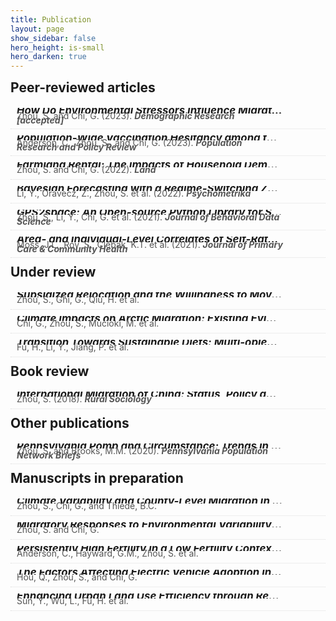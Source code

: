 ```yaml
---
title: Publication
layout: page
show_sidebar: false
hero_height: is-small
hero_darken: true
---
```


<!-- **\* indicates first author** -->
<!-- <i>\* indicates first author</i> -->
<!-- \* indicates first author -->

<!-- This line makes sure the STATA icon for land rental paper will render -->
<!-- See doc here: https://icon-sets.iconify.design/vscode-icons/file-type-stata/ -->
<script src="https://code.iconify.design/iconify-icon/1.0.0-beta.3/iconify-icon.min.js"></script>

<!-- This line makes sure the Altmetric badges show on the website -->
<!-- See doc here: https://api.altmetric.com/embeds.html -->
<script type='text/javascript' src='https://d1bxh8uas1mnw7.cloudfront.net/assets/embed.js'></script>

<!-- See how to use Dimensions Badges: https://badge.dimensions.ai/ -->
<!-- <span class="__dimensions_badge_embed__" data-doi="" data-style="small_circle" data-badge-popover="right"></span> -->

<!-- SETUP STYLES -->
<html lang="en">
<head>
<meta charset="UTF-8">
<meta name="viewport" content="width=device-width, initial-scale=1.0">
<title>Publications</title>
<style>
  .publication {
    border-bottom: 1px dotted #ddd;
    padding: 10px;
    overflow: hidden;
  }
  .publication-info {
    float: left;
    width: 88%; /* Adjust the width as needed */
  }
  .metrics-badges {
    float: right;
    width: 12%; /* Adjust the width as needed */
    text-align: right;
    z-index: 999;
  }
  .altmetric-badge, .dimensions-badge {
    display: inline-block;
    vertical-align: top;
    z-index: 999;
  }
  .publication-title {
    font-size: 1.2em;
    font-weight: bold;
    margin: 0;
    line-height: 0.5; /* Reduced line height */
    text-align: justify;
    text-decoration: none; /* Remove the default underline of hyperlinks */
    color: #000; /* Set the color of the link */
    overflow: hidden; /* Enable overflow hiding */
    white-space: nowrap; /* Keep the text in a single line */
    text-overflow: ellipsis; /* Add ellipsis (...) to text overflow */
    display: block; /* Block display to occupy the full width */
    max-width: 100%; /* Limit the width to prevent overflow */
  }
  .publication-authors {
    font-size: 1.0em;
    color: #555;
    margin: 0;
    line-height: 0.5; /* Reduced line height */
    text-align: left;
  }
  .publication-links {
    margin: 0;
    line-height: 0.5; /* Reduced line height */
  }
  .publication-links a {
    text-decoration: none;
    margin-right: 10px;
    color: #1a0dab;
  }
  .section-title {
    font-size: 1.5em;
    margin-top: 10px;
    margin-bottom: 10px;
</style>
</head>
<body>

<!-- PUBLICATION RECORD -->
<h4 class="section-title">Peer-reviewed articles</h4>
<div class="publication">
  <div class="publication-info">
    <h6 class="publication-title">
      <a href="" target="_blank">How Do Environmental Stressors Influence Migration? A Meta-regression Analysis of the Environmental Migration Literature</a>
    </h6>
    <p class="publication-authors">Zhou, S. and Chi, G. (2023). <b><i>Demographic Research [accepted]</i></b></p>
    <div class="publication-links">
      <a href="/downloads/pubs/2023EnvMigMeta.pdf" target="_blank" rel="noopener"><i class="far fa-file-pdf"></i></a>
    </div>
  </div>
  <div class="metrics-badges">
    <div class="dimensions-badge">
      <script type="text/javascript" src="https://badge.dimensions.ai/badge.js" async charset="utf-8"></script>
      <span class="__dimensions_badge_embed__" data-doi="" data-style="small_circle" data-badge-popover="right"></span>
  </div>
    <div class="altmetric-badge">
      <div class="altmetric-embed" data-badge-type="donut" data-doi=""></div>
    </div>
  </div>
</div>

<!-- PUBLICATION RECORD -->
<div class="publication">
  <div class="publication-info">
    <h6 class="publication-title">
      <a href="https://link.springer.com/article/10.1007/s11113-023-09816-9" target="_blank">Population-Wide Vaccination Hesitancy among the Amish: A County-Level Study of COVID-19 Vaccine Adoption and Implications for Public Health Policy and Practice</a>
    </h6>
    <p class="publication-authors">Anderson, C., Zhou, S., and Chi, G. (2023). <b><i>Population Research and Policy Review</i></b></p>
    <div class="publication-links">
      <a href="/downloads/pubs/2023AmishCovidVacc.pdf" target="_blank" rel="noopener"><i class="far fa-file-pdf"></i></a>
      <a href="https://github.com/shuai-zhou/AmishCovidVaccineAdoption" target="_blank" rel="noopener"><i class="fab fa-github"></i></a>
    </div>
  </div>
  <div class="metrics-badges">
    <div class="dimensions-badge">
      <script type="text/javascript" src="https://badge.dimensions.ai/badge.js" async charset="utf-8"></script>
      <span class="__dimensions_badge_embed__" data-doi="10.1007/s11113-023-09816-9" data-style="small_circle" data-badge-popover="right"></span>
  </div>
    <div class="altmetric-badge">
      <div class="altmetric-embed" data-badge-type="donut" data-doi="10.1007/s11113-023-09816-9"></div>
    </div>
  </div>
</div>

<!-- PUBLICATION RECORD -->
<div class="publication">
  <div class="publication-info">
    <h6 class="publication-title">
      <a href="https://www.mdpi.com/2073-445X/11/8/1318" target="_blank">Farmland Rental: The Impacts of Household Demographics and Livelihood Strategies in China</a>
    </h6>
    <p class="publication-authors">Zhou, S. and Chi, G. (2022). <b><i>Land</i></b></p>
    <div class="publication-links">
      <a href="/downloads/pubs/2019LandRental.pdf" target="_blank" rel="noopener"><i class="far fa-file-pdf"></i></a>
      <a href="/downloads/codes/LandRental.zip" target="_blank" rel="noopener"><iconify-icon icon="vscode-icons:file-type-stata"></iconify-icon></a>
    </div>
  </div>
  <div class="metrics-badges">
    <div class="dimensions-badge">
      <script type="text/javascript" src="https://badge.dimensions.ai/badge.js" async charset="utf-8"></script>
      <span class="__dimensions_badge_embed__" data-doi="10.3390/land11081318" data-style="small_circle" data-badge-popover="right"></span>
  </div>
    <div class="altmetric-badge">
      <div class="altmetric-embed" data-badge-type="donut" data-doi="10.3390/land11081318"></div>
    </div>
  </div>
</div>

<!-- PUBLICATION RECORD -->
<div class="publication">
  <div class="publication-info">
    <h6 class="publication-title">
      <a href="https://link.springer.com/article/10.1007/s11336-021-09831-9" target="_blank">Bayesian Forecasting with a Regime-Switching Zero-Inflated Multilevel Poisson Regression Model: An Application to Adolescent Alcohol Use with Spatial Covariates</a>
    </h6>
    <p class="publication-authors">Li, Y., Oravecz, Z., Zhou, S. et al. (2022). <b><i>Psychometrika</i></b></p>
    <div class="publication-links">
      <a href="/downloads/pubs/2022BayesianForecast.pdf" target="_blank" rel="noopener"><i class="far fa-file-pdf"></i></a>
    </div>
  </div>
  <div class="metrics-badges">
    <div class="dimensions-badge">
      <script type="text/javascript" src="https://badge.dimensions.ai/badge.js" async charset="utf-8"></script>
      <span class="__dimensions_badge_embed__" data-doi="10.1007/s11336-021-09831-9" data-style="small_circle" data-badge-popover="right"></span>
  </div>
    <div class="altmetric-badge">
      <div class="altmetric-embed" data-badge-type="donut" data-doi="10.1007/s11336-021-09831-9"></div>
    </div>
  </div>
</div>

<!-- PUBLICATION RECORD -->
<div class="publication">
  <div class="publication-info">
    <h6 class="publication-title">
      <a href="https://jbds.isdsa.org/index.php/jbds/article/view/27" target="_blank">GPS2space: An Open-source Python Library for Spatial Measure Extraction from GPS Data</a>
    </h6>
    <p class="publication-authors">Zhou, S., Li, Y., Chi, G. et al. (2021). <b><i>Journal of Behavioral Data Science</i></b></p>
    <div class="publication-links">
      <a href="/downloads/pubs/2021GPS2space.pdf" target="_blank" rel="noopener"><i class="far fa-file-pdf"></i></a>
      <a href="/downloads/codes/2021GPS2space.pdf" target="_blank" rel="noopener"><i class="fab fa-python"></i></a>
      <a href="https://github.com/shuai-zhou/gps2space" target="_blank" rel="noopener"><i class="fab fa-github"></i></a>
    </div>
  </div>
  <div class="metrics-badges">
    <div class="dimensions-badge">
      <script type="text/javascript" src="https://badge.dimensions.ai/badge.js" async charset="utf-8"></script>
      <span class="__dimensions_badge_embed__" data-doi="10.35566/jbds/v1n2/p5" data-style="small_circle" data-badge-popover="right"></span>
  </div>
    <div class="altmetric-badge">
      <div class="altmetric-embed" data-badge-type="donut" data-doi="10.35566/jbds/v1n2/p5"></div>
    </div>
  </div>
</div>

<!-- PUBLICATION RECORD -->
<div class="publication">
  <div class="publication-info">
    <h6 class="publication-title">
      <a href="https://journals.sagepub.com/doi/full/10.1177/21501327211039715" target="_blank">Area- and Individual-Level Correlates of Self-Rated Health: Implications for Geographic Health Disparities</a>
    </h6>
    <p class="publication-authors">Moss, J.L., Roy, S., Clebak, K.T. et al. (2021). <b><i>Journal of Primary Care & Community Health</i></b></p>
    <div class="publication-links">
      <a href="/downloads/pubs/2021SelfRatedHealth.pdf" target="_blank" rel="noopener"><i class="far fa-file-pdf"></i></a>
    </div>
  </div>
  <div class="metrics-badges">
    <div class="dimensions-badge">
      <script type="text/javascript" src="https://badge.dimensions.ai/badge.js" async charset="utf-8"></script>
      <span class="__dimensions_badge_embed__" data-doi="10.1177/21501327211039715" data-style="small_circle" data-badge-popover="right"></span>
  </div>
    <div class="altmetric-badge">
      <div class="altmetric-embed" data-badge-type="donut" data-doi="10.1177/21501327211039715"></div>
    </div>
  </div>
</div>

<h4 class="section-title">Under review</h4>
<div class="publication">
  <div class="publication-info">
    <h6 class="publication-title">
      <a href="" target="_blank">Subsidized Relocation and the Willingness to Move: Evidence from the Targeted Poverty Alleviation Project in China</a>
    </h6>
    <p class="publication-authors">Zhou, S., Ghi, G., Qiu, H. et al.</p>
    <div class="publication-links">
    </div>
  </div>
  <div class="metrics-badges">
    <div class="dimensions-badge">
      <script type="text/javascript" src="https://badge.dimensions.ai/badge.js" async charset="utf-8"></script>
      <span class="__dimensions_badge_embed__" data-doi="" data-style="small_circle" data-badge-popover="right"></span>
  </div>
    <div class="altmetric-badge">
      <div class="altmetric-embed" data-badge-type="donut" data-doi=""></div>
    </div>
  </div>
</div>

<div class="publication">
  <div class="publication-info">
    <h6 class="publication-title">
      <a href="" target="_blank">Climate Impacts on Arctic Migration: Existing Evidence and Research Agenda</a>
    </h6>
    <p class="publication-authors">Chi, G., Zhou, S., Mucioki, M. et al.</p>
    <div class="publication-links">
    </div>
  </div>
  <div class="metrics-badges">
    <div class="dimensions-badge">
      <script type="text/javascript" src="https://badge.dimensions.ai/badge.js" async charset="utf-8"></script>
      <span class="__dimensions_badge_embed__" data-doi="" data-style="small_circle" data-badge-popover="right"></span>
  </div>
    <div class="altmetric-badge">
      <div class="altmetric-embed" data-badge-type="donut" data-doi=""></div>
    </div>
  </div>
</div>

<div class="publication">
  <div class="publication-info">
    <h6 class="publication-title">
      <a href="" target="_blank">Transition Towards Sustainable Diets: Multi-objective Optimization of Dietary Pattern in China</a>
    </h6>
    <p class="publication-authors">Fu, H., Li, Y., Jiang, P. et al.</p>
    <div class="publication-links">
    </div>
  </div>
  <div class="metrics-badges">
    <div class="dimensions-badge">
      <script type="text/javascript" src="https://badge.dimensions.ai/badge.js" async charset="utf-8"></script>
      <span class="__dimensions_badge_embed__" data-doi="" data-style="small_circle" data-badge-popover="right"></span>
  </div>
    <div class="altmetric-badge">
      <div class="altmetric-embed" data-badge-type="donut" data-doi=""></div>
    </div>
  </div>
</div>

<h4 class="section-title">Book review</h4>
<div class="publication">
  <div class="publication-info">
    <h6 class="publication-title">
      <a href="https://onlinelibrary.wiley.com/doi/full/10.1111/ruso.12246" target="_blank">International Migration of China: Status, Policy and Social Responses to the Globalization of Migration" by Lu Miao and Huiyao Wang (Singapore: Springer, 2017. 135 pp. ISBN: 978‐981‐10‐6073‐1)</a>
    </h6>
    <p class="publication-authors">Zhou, S. (2018). <b><i>Rural Sociology</i></b></p>
    <div class="publication-links">
      <a href="/downloads/pubs/2018InternationalMigChina.pdf" target="_blank" rel="noopener"><i class="far fa-file-pdf"></i></a>
    </div>
  </div>
  <div class="metrics-badges">
    <div class="dimensions-badge">
      <script type="text/javascript" src="https://badge.dimensions.ai/badge.js" async charset="utf-8"></script>
      <span class="__dimensions_badge_embed__" data-doi="10.1111/ruso.12246" data-style="small_circle" data-badge-popover="right"></span>
  </div>
    <div class="altmetric-badge">
      <div class="altmetric-embed" data-badge-type="donut" data-doi="10.1111/ruso.12246"></div>
    </div>
  </div>
</div>

<h4 class="section-title">Other publications</h4>
<div class="publication">
  <div class="publication-info">
    <h6 class="publication-title">
      <a href="https://pop.psu.edu/sites/pri/files/HSDropOutRatesBrief_RFCdocx.pdf" target="_blank">Pennsylvania Pomp and Circumstance: Trends in High School Drop Outs</a>
    </h6>
    <p class="publication-authors">Zhou, S. and Brooks, M.M. (2020). <b><i>Pennsylvania Population Network Briefs</i></b></p>
    <div class="publication-links">
      <a href="/downloads/pubs/2020PennDropout.pdf" target="_blank" rel="noopener"><i class="far fa-file-pdf"></i></a>
    </div>
  </div>
  <div class="metrics-badges">
    <div class="dimensions-badge">
      <script type="text/javascript" src="https://badge.dimensions.ai/badge.js" async charset="utf-8"></script>
      <span class="__dimensions_badge_embed__" data-doi="" data-style="small_circle" data-badge-popover="right"></span>
  </div>
    <div class="altmetric-badge">
      <div class="altmetric-embed" data-badge-type="donut" data-doi=""></div>
    </div>
  </div>
</div>

<h4 class="section-title">Manuscripts in preparation</h4>
<div class="publication">
  <div class="publication-info">
    <h6 class="publication-title">
      <a href="" target="_blank">Climate Variability and County-Level Migration in the United States, 1970 – 2010</a>
    </h6>
    <p class="publication-authors">Zhou, S., Chi, G., and Thiede, B.C.</p>
    <div class="publication-links">
    </div>
  </div>
  <div class="metrics-badges">
    <div class="dimensions-badge">
      <script type="text/javascript" src="https://badge.dimensions.ai/badge.js" async charset="utf-8"></script>
      <span class="__dimensions_badge_embed__" data-doi="" data-style="small_circle" data-badge-popover="right"></span>
  </div>
    <div class="altmetric-badge">
      <div class="altmetric-embed" data-badge-type="donut" data-doi=""></div>
    </div>
  </div>
</div>

<div class="publication">
  <div class="publication-info">
    <h6 class="publication-title">
      <a href="" target="_blank">Migratory Responses to Environmental Variability in the United States: A Multi-level Analysis of Microdata from the American Community Survey, 2010 – 2020</a>
    </h6>
    <p class="publication-authors">Zhou, S. and Chi, G.</p>
    <div class="publication-links">
    </div>
  </div>
  <div class="metrics-badges">
    <div class="dimensions-badge">
      <script type="text/javascript" src="https://badge.dimensions.ai/badge.js" async charset="utf-8"></script>
      <span class="__dimensions_badge_embed__" data-doi="" data-style="small_circle" data-badge-popover="right"></span>
  </div>
    <div class="altmetric-badge">
      <div class="altmetric-embed" data-badge-type="donut" data-doi=""></div>
    </div>
  </div>
</div>

<div class="publication">
  <div class="publication-info">
    <h6 class="publication-title">
      <a href="" target="_blank">Persistently High Fertility in a Low Fertility Context: How Do America’s Amish Heterogeneously Respond to Fertility-Reducing Structural Incentives?</a>
    </h6>
    <p class="publication-authors">Anderson, C., Hayward, G.M., Zhou, S. et al.</p>
    <div class="publication-links">
    </div>
  </div>
  <div class="metrics-badges">
    <div class="dimensions-badge">
      <script type="text/javascript" src="https://badge.dimensions.ai/badge.js" async charset="utf-8"></script>
      <span class="__dimensions_badge_embed__" data-doi="" data-style="small_circle" data-badge-popover="right"></span>
  </div>
    <div class="altmetric-badge">
      <div class="altmetric-embed" data-badge-type="donut" data-doi=""></div>
    </div>
  </div>
</div>

<div class="publication">
  <div class="publication-info">
    <h6 class="publication-title">
      <a href="" target="_blank">The Factors Affecting Electric Vehicle Adoption in the United States, 2016 – 2021</a>
    </h6>
    <p class="publication-authors">Hou, Q., Zhou, S., and Chi, G.</p>
    <div class="publication-links">
    </div>
  </div>
  <div class="metrics-badges">
    <div class="dimensions-badge">
      <script type="text/javascript" src="https://badge.dimensions.ai/badge.js" async charset="utf-8"></script>
      <span class="__dimensions_badge_embed__" data-doi="" data-style="small_circle" data-badge-popover="right"></span>
  </div>
    <div class="altmetric-badge">
      <div class="altmetric-embed" data-badge-type="donut" data-doi=""></div>
    </div>
  </div>
</div>

<div class="publication">
  <div class="publication-info">
    <h6 class="publication-title">
      <a href="" target="_blank">Enhancing Urban Land Use Efficiency through Regional Economic Integration: A Network Synergy Analysis in the Yangtze River Delta</a>
    </h6>
    <p class="publication-authors">Sun, Y., Wu, L., Fu, H. et al.</p>
    <div class="publication-links">
    </div>
  </div>
  <div class="metrics-badges">
    <div class="dimensions-badge">
      <script type="text/javascript" src="https://badge.dimensions.ai/badge.js" async charset="utf-8"></script>
      <span class="__dimensions_badge_embed__" data-doi="" data-style="small_circle" data-badge-popover="right"></span>
  </div>
    <div class="altmetric-badge">
      <div class="altmetric-embed" data-badge-type="donut" data-doi=""></div>
    </div>
  </div>
</div>


</body>
</html>
